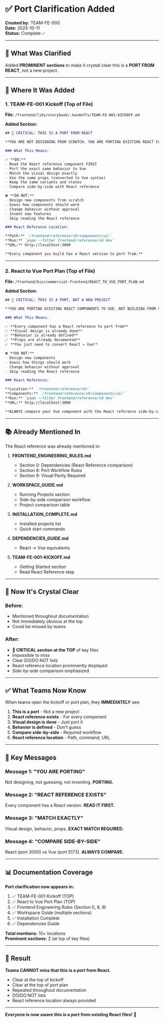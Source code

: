 # ✅ Port Clarification Added

**Created by:** TEAM-FE-000  
**Date:** 2025-10-11  
**Status:** Complete ✅

---

## 🚨 What Was Clarified

Added **PROMINENT sections** to make it crystal clear this is a **PORT FROM REACT**, not a new project.

---

## 📝 Where It Was Added

### 1. TEAM-FE-001 Kickoff (Top of File)

**File:** `/frontend/libs/storybook/.handoffs/TEAM-FE-001-KICKOFF.md`

**Added Section:**
```markdown
## 🚨 CRITICAL: THIS IS A PORT FROM REACT

**YOU ARE NOT DESIGNING FROM SCRATCH. YOU ARE PORTING EXISTING REACT COMPONENTS TO VUE.**

### What This Means:

✅ **DO:**
- Read the React reference component FIRST
- Port the exact same behavior to Vue
- Match the visual design exactly
- Use the same props (converted to Vue syntax)
- Keep the same variants and states
- Compare side-by-side with React reference

❌ **DO NOT:**
- Design new components from scratch
- Guess how components should work
- Change behavior without approval
- Invent new features
- Skip reading the React reference

### React Reference Location:

**Path:** `/frontend/reference/v0/components/ui/`  
**Run:** `pnpm --filter frontend/reference/v0 dev`  
**URL:** http://localhost:3000

**Every component you build has a React version to port from.**
```

---

### 2. React to Vue Port Plan (Top of File)

**File:** `/frontend/bin/commercial-frontend/REACT_TO_VUE_PORT_PLAN.md`

**Added Section:**
```markdown
## 🚨 CRITICAL: THIS IS A PORT, NOT A NEW PROJECT

**YOU ARE PORTING EXISTING REACT COMPONENTS TO VUE. NOT BUILDING FROM SCRATCH.**

### What This Means:

✅ **Every component has a React reference to port from**  
✅ **Visual design is already done**  
✅ **Behavior is already defined**  
✅ **Props are already documented**  
✅ **You just need to convert React → Vue**

❌ **DO NOT:**
- Design new components
- Guess how things should work
- Change behavior without approval
- Skip reading the React reference

### React Reference:

**Location:** `/frontend/reference/v0/`  
**Components:** `/frontend/reference/v0/components/ui/`  
**Run:** `pnpm --filter frontend/reference/v0 dev`  
**URL:** http://localhost:3000

**ALWAYS compare your Vue component with the React reference side-by-side.**
```

---

## 📚 Already Mentioned In

The React reference was already mentioned in:

1. **FRONTEND_ENGINEERING_RULES.md**
   - Section 0: Dependencies (React Reference comparison)
   - Section 8: Port Workflow Rules
   - Section 9: Visual Parity Required

2. **WORKSPACE_GUIDE.md**
   - Running Projects section
   - Side-by-side comparison workflow
   - Project comparison table

3. **INSTALLATION_COMPLETE.md**
   - Installed projects list
   - Quick start commands

4. **DEPENDENCIES_GUIDE.md**
   - React → Vue equivalents

5. **TEAM-FE-001-KICKOFF.md**
   - Getting Started section
   - Read React Reference step

---

## 🎯 Now It's Crystal Clear

### Before:
- Mentioned throughout documentation
- Not immediately obvious at the top
- Could be missed by teams

### After:
- **🚨 CRITICAL section at the TOP** of key files
- Impossible to miss
- Clear DO/DO NOT lists
- React reference location prominently displayed
- Side-by-side comparison emphasized

---

## ✅ What Teams Now Know

When teams open the kickoff or port plan, they **IMMEDIATELY** see:

1. **This is a port** - Not a new project
2. **React reference exists** - For every component
3. **Visual design is done** - Just port it
4. **Behavior is defined** - Don't guess
5. **Compare side-by-side** - Required workflow
6. **React reference location** - Path, command, URL

---

## 🚨 Key Messages

### Message 1: "YOU ARE PORTING"
Not designing, not guessing, not inventing. **PORTING.**

### Message 2: "REACT REFERENCE EXISTS"
Every component has a React version. **READ IT FIRST.**

### Message 3: "MATCH EXACTLY"
Visual design, behavior, props. **EXACT MATCH REQUIRED.**

### Message 4: "COMPARE SIDE-BY-SIDE"
React (port 3000) vs Vue (port 5173). **ALWAYS COMPARE.**

---

## 📊 Documentation Coverage

**Port clarification now appears in:**

1. ✅ TEAM-FE-001 Kickoff (TOP)
2. ✅ React to Vue Port Plan (TOP)
3. ✅ Frontend Engineering Rules (Section 0, 8, 9)
4. ✅ Workspace Guide (multiple sections)
5. ✅ Installation Complete
6. ✅ Dependencies Guide

**Total mentions:** 10+ locations  
**Prominent sections:** 2 (at top of key files)

---

## 🎉 Result

**Teams CANNOT miss that this is a port from React.**

- Clear at the top of kickoff
- Clear at the top of port plan
- Repeated throughout documentation
- DO/DO NOT lists
- React reference location always provided

---

**Everyone is now aware this is a port from existing React files!** 🚀
